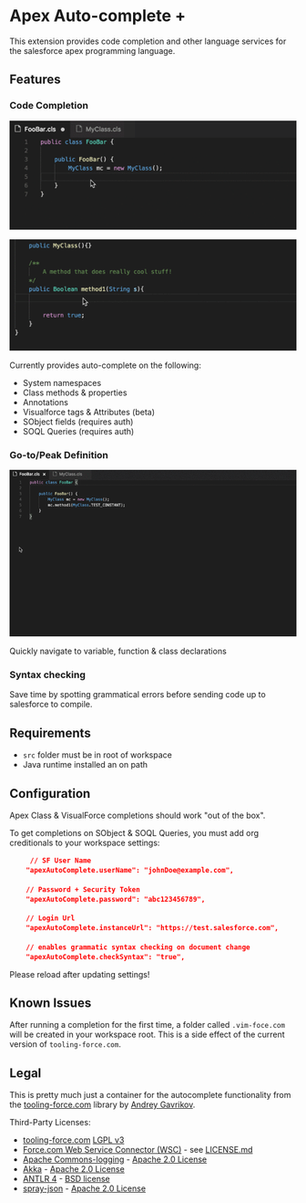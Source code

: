 # Apex Auto-complete +

This extension provides code completion and other language services for the salesforce apex programming language.

## Features

### Code Completion

![Code Completion](https://raw.githubusercontent.com/ChuckJonas/vscode-apex-autocomplete/master/images/code-completion.gif)

![SOQL Completion](https://raw.githubusercontent.com/ChuckJonas/vscode-apex-autocomplete/master/images/soql-complete.gif)

Currently provides auto-complete on the following:

* System namespaces
* Class methods & properties
* Annotations
* Visualforce tags & Attributes (beta)
* SObject fields (requires auth)
* SOQL Queries   (requires auth)


### Go-to/Peak Definition

![Go To Definitions](https://raw.githubusercontent.com/ChuckJonas/vscode-apex-autocomplete/master/images/go-to-def.gif)

Quickly navigate to variable, function & class declarations

### Syntax checking

Save time by spotting grammatical errors before sending code up to salesforce to compile.

## Requirements

* `src` folder must be in root of workspace
* Java runtime installed an on path

## Configuration

Apex Class & VisualForce completions should work "out of the box".

To get completions on SObject & SOQL Queries, you must add org creditionals to your workspace settings:

```json
     // SF User Name
    "apexAutoComplete.userName": "johnDoe@example.com",

    // Password + Security Token
    "apexAutoComplete.password": "abc123456789",

    // Login Url
    "apexAutoComplete.instanceUrl": "https://test.salesforce.com",

    // enables grammatic syntax checking on document change
    "apexAutoComplete.checkSyntax": "true",
```

Please reload after updating settings!

## Known Issues

After running a completion for the first time, a folder called `.vim-foce.com` will be created in your workspace root.
This is a side effect of the current version of `tooling-force.com`.

## Legal

This is pretty much just a container for the autocomplete functionality from the [tooling-force.com](https://github.com/neowit/tooling-force.com) library by [Andrey Gavrikov](https://github.com/neowit).

Third-Party Licenses:

* [tooling-force.com](https://github.com/neowit/tooling-force.com) [LGPL v3](http://www.gnu.org/licenses/)
* [Force.com Web Service Connector (WSC)](https://github.com/forcedotcom/wsc) - see [LICENSE.md](https://github.com/forcedotcom/wsc/blob/master/LICENSE.md)
* [Apache Commons-logging](http://commons.apache.org/proper/commons-logging/) - [Apache 2.0 License](http://www.apache.org/licenses/)
* [Akka](http://akka.io/) - [Apache 2.0 License](http://www.apache.org/licenses/)
* [ANTLR 4](http://www.antlr.org/) - [BSD license](http://www.antlr.org/license.html)
* [spray-json](https://github.com/spray/spray-json) - [Apache 2.0 License](http://www.apache.org/licenses/)